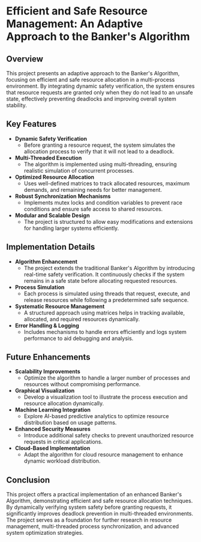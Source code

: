 # **Efficient and Safe Resource Management: An Adaptive Approach to the Banker's Algorithm**  

## **Overview**  

This project presents an adaptive approach to the Banker's Algorithm, focusing on efficient and safe resource allocation in a multi-process environment. By integrating dynamic safety verification, the system ensures that resource requests are granted only when they do not lead to an unsafe state, effectively preventing deadlocks and improving overall system stability.  

## **Key Features**  

- **Dynamic Safety Verification**  
  - Before granting a resource request, the system simulates the allocation process to verify that it will not lead to a deadlock.  
- **Multi-Threaded Execution**  
  - The algorithm is implemented using multi-threading, ensuring realistic simulation of concurrent processes.  
- **Optimized Resource Allocation**  
  - Uses well-defined matrices to track allocated resources, maximum demands, and remaining needs for better management.  
- **Robust Synchronization Mechanisms**  
  - Implements mutex locks and condition variables to prevent race conditions and ensure safe access to shared resources.  
- **Modular and Scalable Design**  
  - The project is structured to allow easy modifications and extensions for handling larger systems efficiently.  

## **Implementation Details**  

- **Algorithm Enhancement**  
  - The project extends the traditional Banker's Algorithm by introducing real-time safety verification. It continuously checks if the system remains in a safe state before allocating requested resources.  
- **Process Simulation**  
  - Each process is simulated using threads that request, execute, and release resources while following a predetermined safe sequence.  
- **Systematic Resource Management**  
  - A structured approach using matrices helps in tracking available, allocated, and required resources dynamically.  
- **Error Handling & Logging**  
  - Includes mechanisms to handle errors efficiently and logs system performance to aid debugging and analysis.  

## **Future Enhancements**  

- **Scalability Improvements**  
  - Optimize the algorithm to handle a larger number of processes and resources without compromising performance.  
- **Graphical Visualization**  
  - Develop a visualization tool to illustrate the process execution and resource allocation dynamically.  
- **Machine Learning Integration**  
  - Explore AI-based predictive analytics to optimize resource distribution based on usage patterns.  
- **Enhanced Security Measures**  
  - Introduce additional safety checks to prevent unauthorized resource requests in critical applications.  
- **Cloud-Based Implementation**  
  - Adapt the algorithm for cloud resource management to enhance dynamic workload distribution.  

## **Conclusion**  

This project offers a practical implementation of an enhanced Banker's Algorithm, demonstrating efficient and safe resource allocation techniques. By dynamically verifying system safety before granting requests, it significantly improves deadlock prevention in multi-threaded environments. The project serves as a foundation for further research in resource management, multi-threaded process synchronization, and advanced system optimization strategies.
